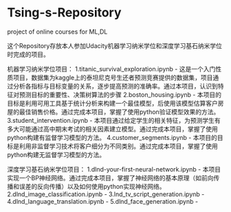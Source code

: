 # Tsing-s-Repository
project of online courses for ML,DL

这个Repository存放本人参加Udacity机器学习纳米学位和深度学习基石纳米学位时完成的项目。

机器学习纳米学位项目：
1.titanic_survival_exploration.ipynb - 这是一个入门性质项目，数据集为kaggle上的泰坦尼克号生还者预测竞赛提供的数据集，项目通过分析各指标与目标变量的关系，逐步提高预测的准确率。通过本项目，认识到特征对预测目标的重要性、决策树算法的步骤
2.boston_housing.ipynb - 本项目的目标是利用可用工具基于统计分析来构建一个最佳模型，后使用该模型估算客户房屋的最佳销售价格。通过完成本项目，掌握了使用python验证模型效果的方法。
3.student_intervention.ipynb - 本项目通过给定学生的相关特征，为预测学生有多大可能通过高中期末考试的相关因素建立模型。通过完成本项目，掌握了使用python构建有监督学习模型的方法。
4.customer_segments.ipynb - 本项目的目标是利用非监督学习技术将客户细分为不同类别。通过完成本项目，掌握了使用python构建无监督学习模型的方法。

深度学习基石纳米学位项目：
1.dlnd-your-first-neural-network.ipynb - 本项目实现一个BP神经网络。通过完成本项目，掌握了神经网络的基本原理（如前向传播和误差的反向传播）以及如何使用python实现神经网络。
2.dlnd_image_classification.ipynb - 
3.lnd_tv_script_generation.ipynb - 
4.dlnd_language_translation.ipynb - 
5.dlnd_face_generation.ipynb - 
